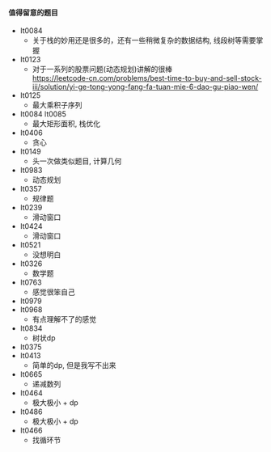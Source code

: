 #### 值得留意的题目
- lt0084
    - 关于栈的妙用还是很多的，还有一些稍微复杂的数据结构, 线段树等需要掌握
- lt0123
    -   对于一系列的股票问题(动态规划)讲解的很棒   
        https://leetcode-cn.com/problems/best-time-to-buy-and-sell-stock-iii/solution/yi-ge-tong-yong-fang-fa-tuan-mie-6-dao-gu-piao-wen/
- lt0125
    - 最大乘积子序列
- lt0084 lt0085
    - 最大矩形面积, 栈优化
- lt0406
    - 贪心
- lt0149
    - 头一次做类似题目, 计算几何
- lt0983
    - 动态规划
- lt0357
    - 规律题
- lt0239
    - 滑动窗口
- lt0424
    - 滑动窗口
- lt0521
    - 没想明白
- lt0326
    - 数学题
- lt0763
    - 感觉很笨自己
- lt0979
- lt0968
    - 有点理解不了的感觉
- lt0834
    - 树状dp
- lt0375
- lt0413
    - 简单的dp, 但是我写不出来
- lt0665
    - 递减数列
- lt0464
    - 极大极小 + dp
- lt0486
    - 极大极小 + dp
- lt0466
    - 找循环节